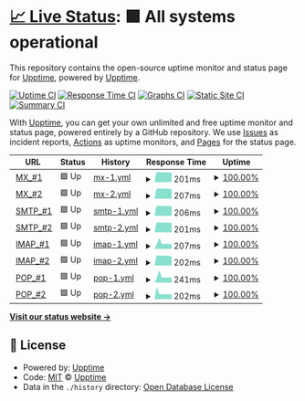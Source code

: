 # [📈 Live Status](https://upptime.github.io/upptime): <!--live status--> **🟩 All systems operational**

This repository contains the open-source uptime monitor and status page for [Upptime](https://upptime.js.org), powered by [Upptime](https://github.com/upptime/upptime).

[![Uptime CI](https://github.com/illimited-wolf/sa-m/workflows/Uptime%20CI/badge.svg)](https://github.com/illimited-wolf/sa-m/actions?query=workflow%3A%22Uptime+CI%22)
[![Response Time CI](https://github.com/illimited-wolf/sa-m/workflows/Response%20Time%20CI/badge.svg)](https://github.com/illimited-wolf/sa-m/actions?query=workflow%3A%22Response+Time+CI%22)
[![Graphs CI](https://github.com/illimited-wolf/sa-m/workflows/Graphs%20CI/badge.svg)](https://github.com/illimited-wolf/sa-m/actions?query=workflow%3A%22Graphs+CI%22)
[![Static Site CI](https://github.com/illimited-wolf/sa-m/workflows/Static%20Site%20CI/badge.svg)](https://github.com/illimited-wolf/sa-m/actions?query=workflow%3A%22Static+Site+CI%22)
[![Summary CI](https://github.com/illimited-wolf/sa-m/workflows/Summary%20CI/badge.svg)](https://github.com/illimited-wolf/sa-m/actions?query=workflow%3A%22Summary+CI%22)

With [Upptime](https://upptime.js.org), you can get your own unlimited and free uptime monitor and status page, powered entirely by a GitHub repository. We use [Issues](https://github.com/upptime/upptime/issues) as incident reports, [Actions](https://github.com/illimited-wolf/sa-m/actions) as uptime monitors, and [Pages](https://upptime.github.io/upptime) for the status page.

<!--start: status pages-->
<!-- This summary is generated by Upptime (https://github.com/upptime/upptime) -->
<!-- Do not edit this manually, your changes will be overwritten -->
<!-- prettier-ignore -->
| URL | Status | History | Response Time | Uptime |
| --- | ------ | ------- | ------------- | ------ |
| <img alt="" src="https://icons.duckduckgo.com/ip3/null.ico" height="13"> [MX_#1](202.175.34.59) | 🟩 Up | [mx-1.yml](https://github.com/illimited-wolf/sa-m/commits/HEAD/history/mx-1.yml) | <details><summary><img alt="Response time graph" src="./graphs/mx-1/response-time-week.png" height="20"> 201ms</summary><br><a href="https://illimited-wolf.github.io/sa-m/history/mx-1"><img alt="Response time 238" src="https://img.shields.io/endpoint?url=https%3A%2F%2Fraw.githubusercontent.com%2Fillimited-wolf%2Fsa-m%2FHEAD%2Fapi%2Fmx-1%2Fresponse-time.json"></a><br><a href="https://illimited-wolf.github.io/sa-m/history/mx-1"><img alt="24-hour response time 175" src="https://img.shields.io/endpoint?url=https%3A%2F%2Fraw.githubusercontent.com%2Fillimited-wolf%2Fsa-m%2FHEAD%2Fapi%2Fmx-1%2Fresponse-time-day.json"></a><br><a href="https://illimited-wolf.github.io/sa-m/history/mx-1"><img alt="7-day response time 201" src="https://img.shields.io/endpoint?url=https%3A%2F%2Fraw.githubusercontent.com%2Fillimited-wolf%2Fsa-m%2FHEAD%2Fapi%2Fmx-1%2Fresponse-time-week.json"></a><br><a href="https://illimited-wolf.github.io/sa-m/history/mx-1"><img alt="30-day response time 238" src="https://img.shields.io/endpoint?url=https%3A%2F%2Fraw.githubusercontent.com%2Fillimited-wolf%2Fsa-m%2FHEAD%2Fapi%2Fmx-1%2Fresponse-time-month.json"></a><br><a href="https://illimited-wolf.github.io/sa-m/history/mx-1"><img alt="1-year response time 238" src="https://img.shields.io/endpoint?url=https%3A%2F%2Fraw.githubusercontent.com%2Fillimited-wolf%2Fsa-m%2FHEAD%2Fapi%2Fmx-1%2Fresponse-time-year.json"></a></details> | <details><summary><a href="https://illimited-wolf.github.io/sa-m/history/mx-1">100.00%</a></summary><a href="https://illimited-wolf.github.io/sa-m/history/mx-1"><img alt="All-time uptime 100.00%" src="https://img.shields.io/endpoint?url=https%3A%2F%2Fraw.githubusercontent.com%2Fillimited-wolf%2Fsa-m%2FHEAD%2Fapi%2Fmx-1%2Fuptime.json"></a><br><a href="https://illimited-wolf.github.io/sa-m/history/mx-1"><img alt="24-hour uptime 100.00%" src="https://img.shields.io/endpoint?url=https%3A%2F%2Fraw.githubusercontent.com%2Fillimited-wolf%2Fsa-m%2FHEAD%2Fapi%2Fmx-1%2Fuptime-day.json"></a><br><a href="https://illimited-wolf.github.io/sa-m/history/mx-1"><img alt="7-day uptime 100.00%" src="https://img.shields.io/endpoint?url=https%3A%2F%2Fraw.githubusercontent.com%2Fillimited-wolf%2Fsa-m%2FHEAD%2Fapi%2Fmx-1%2Fuptime-week.json"></a><br><a href="https://illimited-wolf.github.io/sa-m/history/mx-1"><img alt="30-day uptime 100.00%" src="https://img.shields.io/endpoint?url=https%3A%2F%2Fraw.githubusercontent.com%2Fillimited-wolf%2Fsa-m%2FHEAD%2Fapi%2Fmx-1%2Fuptime-month.json"></a><br><a href="https://illimited-wolf.github.io/sa-m/history/mx-1"><img alt="1-year uptime 100.00%" src="https://img.shields.io/endpoint?url=https%3A%2F%2Fraw.githubusercontent.com%2Fillimited-wolf%2Fsa-m%2FHEAD%2Fapi%2Fmx-1%2Fuptime-year.json"></a></details>
| <img alt="" src="https://icons.duckduckgo.com/ip3/null.ico" height="13"> [MX_#2](43.247.27.59) | 🟩 Up | [mx-2.yml](https://github.com/illimited-wolf/sa-m/commits/HEAD/history/mx-2.yml) | <details><summary><img alt="Response time graph" src="./graphs/mx-2/response-time-week.png" height="20"> 207ms</summary><br><a href="https://illimited-wolf.github.io/sa-m/history/mx-2"><img alt="Response time 203" src="https://img.shields.io/endpoint?url=https%3A%2F%2Fraw.githubusercontent.com%2Fillimited-wolf%2Fsa-m%2FHEAD%2Fapi%2Fmx-2%2Fresponse-time.json"></a><br><a href="https://illimited-wolf.github.io/sa-m/history/mx-2"><img alt="24-hour response time 179" src="https://img.shields.io/endpoint?url=https%3A%2F%2Fraw.githubusercontent.com%2Fillimited-wolf%2Fsa-m%2FHEAD%2Fapi%2Fmx-2%2Fresponse-time-day.json"></a><br><a href="https://illimited-wolf.github.io/sa-m/history/mx-2"><img alt="7-day response time 207" src="https://img.shields.io/endpoint?url=https%3A%2F%2Fraw.githubusercontent.com%2Fillimited-wolf%2Fsa-m%2FHEAD%2Fapi%2Fmx-2%2Fresponse-time-week.json"></a><br><a href="https://illimited-wolf.github.io/sa-m/history/mx-2"><img alt="30-day response time 203" src="https://img.shields.io/endpoint?url=https%3A%2F%2Fraw.githubusercontent.com%2Fillimited-wolf%2Fsa-m%2FHEAD%2Fapi%2Fmx-2%2Fresponse-time-month.json"></a><br><a href="https://illimited-wolf.github.io/sa-m/history/mx-2"><img alt="1-year response time 203" src="https://img.shields.io/endpoint?url=https%3A%2F%2Fraw.githubusercontent.com%2Fillimited-wolf%2Fsa-m%2FHEAD%2Fapi%2Fmx-2%2Fresponse-time-year.json"></a></details> | <details><summary><a href="https://illimited-wolf.github.io/sa-m/history/mx-2">100.00%</a></summary><a href="https://illimited-wolf.github.io/sa-m/history/mx-2"><img alt="All-time uptime 100.00%" src="https://img.shields.io/endpoint?url=https%3A%2F%2Fraw.githubusercontent.com%2Fillimited-wolf%2Fsa-m%2FHEAD%2Fapi%2Fmx-2%2Fuptime.json"></a><br><a href="https://illimited-wolf.github.io/sa-m/history/mx-2"><img alt="24-hour uptime 100.00%" src="https://img.shields.io/endpoint?url=https%3A%2F%2Fraw.githubusercontent.com%2Fillimited-wolf%2Fsa-m%2FHEAD%2Fapi%2Fmx-2%2Fuptime-day.json"></a><br><a href="https://illimited-wolf.github.io/sa-m/history/mx-2"><img alt="7-day uptime 100.00%" src="https://img.shields.io/endpoint?url=https%3A%2F%2Fraw.githubusercontent.com%2Fillimited-wolf%2Fsa-m%2FHEAD%2Fapi%2Fmx-2%2Fuptime-week.json"></a><br><a href="https://illimited-wolf.github.io/sa-m/history/mx-2"><img alt="30-day uptime 100.00%" src="https://img.shields.io/endpoint?url=https%3A%2F%2Fraw.githubusercontent.com%2Fillimited-wolf%2Fsa-m%2FHEAD%2Fapi%2Fmx-2%2Fuptime-month.json"></a><br><a href="https://illimited-wolf.github.io/sa-m/history/mx-2"><img alt="1-year uptime 100.00%" src="https://img.shields.io/endpoint?url=https%3A%2F%2Fraw.githubusercontent.com%2Fillimited-wolf%2Fsa-m%2FHEAD%2Fapi%2Fmx-2%2Fuptime-year.json"></a></details>
| <img alt="" src="https://icons.duckduckgo.com/ip3/null.ico" height="13"> [SMTP_#1](43.247.27.58) | 🟩 Up | [smtp-1.yml](https://github.com/illimited-wolf/sa-m/commits/HEAD/history/smtp-1.yml) | <details><summary><img alt="Response time graph" src="./graphs/smtp-1/response-time-week.png" height="20"> 206ms</summary><br><a href="https://illimited-wolf.github.io/sa-m/history/smtp-1"><img alt="Response time 203" src="https://img.shields.io/endpoint?url=https%3A%2F%2Fraw.githubusercontent.com%2Fillimited-wolf%2Fsa-m%2FHEAD%2Fapi%2Fsmtp-1%2Fresponse-time.json"></a><br><a href="https://illimited-wolf.github.io/sa-m/history/smtp-1"><img alt="24-hour response time 181" src="https://img.shields.io/endpoint?url=https%3A%2F%2Fraw.githubusercontent.com%2Fillimited-wolf%2Fsa-m%2FHEAD%2Fapi%2Fsmtp-1%2Fresponse-time-day.json"></a><br><a href="https://illimited-wolf.github.io/sa-m/history/smtp-1"><img alt="7-day response time 206" src="https://img.shields.io/endpoint?url=https%3A%2F%2Fraw.githubusercontent.com%2Fillimited-wolf%2Fsa-m%2FHEAD%2Fapi%2Fsmtp-1%2Fresponse-time-week.json"></a><br><a href="https://illimited-wolf.github.io/sa-m/history/smtp-1"><img alt="30-day response time 203" src="https://img.shields.io/endpoint?url=https%3A%2F%2Fraw.githubusercontent.com%2Fillimited-wolf%2Fsa-m%2FHEAD%2Fapi%2Fsmtp-1%2Fresponse-time-month.json"></a><br><a href="https://illimited-wolf.github.io/sa-m/history/smtp-1"><img alt="1-year response time 203" src="https://img.shields.io/endpoint?url=https%3A%2F%2Fraw.githubusercontent.com%2Fillimited-wolf%2Fsa-m%2FHEAD%2Fapi%2Fsmtp-1%2Fresponse-time-year.json"></a></details> | <details><summary><a href="https://illimited-wolf.github.io/sa-m/history/smtp-1">100.00%</a></summary><a href="https://illimited-wolf.github.io/sa-m/history/smtp-1"><img alt="All-time uptime 100.00%" src="https://img.shields.io/endpoint?url=https%3A%2F%2Fraw.githubusercontent.com%2Fillimited-wolf%2Fsa-m%2FHEAD%2Fapi%2Fsmtp-1%2Fuptime.json"></a><br><a href="https://illimited-wolf.github.io/sa-m/history/smtp-1"><img alt="24-hour uptime 100.00%" src="https://img.shields.io/endpoint?url=https%3A%2F%2Fraw.githubusercontent.com%2Fillimited-wolf%2Fsa-m%2FHEAD%2Fapi%2Fsmtp-1%2Fuptime-day.json"></a><br><a href="https://illimited-wolf.github.io/sa-m/history/smtp-1"><img alt="7-day uptime 100.00%" src="https://img.shields.io/endpoint?url=https%3A%2F%2Fraw.githubusercontent.com%2Fillimited-wolf%2Fsa-m%2FHEAD%2Fapi%2Fsmtp-1%2Fuptime-week.json"></a><br><a href="https://illimited-wolf.github.io/sa-m/history/smtp-1"><img alt="30-day uptime 100.00%" src="https://img.shields.io/endpoint?url=https%3A%2F%2Fraw.githubusercontent.com%2Fillimited-wolf%2Fsa-m%2FHEAD%2Fapi%2Fsmtp-1%2Fuptime-month.json"></a><br><a href="https://illimited-wolf.github.io/sa-m/history/smtp-1"><img alt="1-year uptime 100.00%" src="https://img.shields.io/endpoint?url=https%3A%2F%2Fraw.githubusercontent.com%2Fillimited-wolf%2Fsa-m%2FHEAD%2Fapi%2Fsmtp-1%2Fuptime-year.json"></a></details>
| <img alt="" src="https://icons.duckduckgo.com/ip3/null.ico" height="13"> [SMTP_#2](202.175.34.58) | 🟩 Up | [smtp-2.yml](https://github.com/illimited-wolf/sa-m/commits/HEAD/history/smtp-2.yml) | <details><summary><img alt="Response time graph" src="./graphs/smtp-2/response-time-week.png" height="20"> 201ms</summary><br><a href="https://illimited-wolf.github.io/sa-m/history/smtp-2"><img alt="Response time 198" src="https://img.shields.io/endpoint?url=https%3A%2F%2Fraw.githubusercontent.com%2Fillimited-wolf%2Fsa-m%2FHEAD%2Fapi%2Fsmtp-2%2Fresponse-time.json"></a><br><a href="https://illimited-wolf.github.io/sa-m/history/smtp-2"><img alt="24-hour response time 173" src="https://img.shields.io/endpoint?url=https%3A%2F%2Fraw.githubusercontent.com%2Fillimited-wolf%2Fsa-m%2FHEAD%2Fapi%2Fsmtp-2%2Fresponse-time-day.json"></a><br><a href="https://illimited-wolf.github.io/sa-m/history/smtp-2"><img alt="7-day response time 201" src="https://img.shields.io/endpoint?url=https%3A%2F%2Fraw.githubusercontent.com%2Fillimited-wolf%2Fsa-m%2FHEAD%2Fapi%2Fsmtp-2%2Fresponse-time-week.json"></a><br><a href="https://illimited-wolf.github.io/sa-m/history/smtp-2"><img alt="30-day response time 198" src="https://img.shields.io/endpoint?url=https%3A%2F%2Fraw.githubusercontent.com%2Fillimited-wolf%2Fsa-m%2FHEAD%2Fapi%2Fsmtp-2%2Fresponse-time-month.json"></a><br><a href="https://illimited-wolf.github.io/sa-m/history/smtp-2"><img alt="1-year response time 198" src="https://img.shields.io/endpoint?url=https%3A%2F%2Fraw.githubusercontent.com%2Fillimited-wolf%2Fsa-m%2FHEAD%2Fapi%2Fsmtp-2%2Fresponse-time-year.json"></a></details> | <details><summary><a href="https://illimited-wolf.github.io/sa-m/history/smtp-2">100.00%</a></summary><a href="https://illimited-wolf.github.io/sa-m/history/smtp-2"><img alt="All-time uptime 100.00%" src="https://img.shields.io/endpoint?url=https%3A%2F%2Fraw.githubusercontent.com%2Fillimited-wolf%2Fsa-m%2FHEAD%2Fapi%2Fsmtp-2%2Fuptime.json"></a><br><a href="https://illimited-wolf.github.io/sa-m/history/smtp-2"><img alt="24-hour uptime 100.00%" src="https://img.shields.io/endpoint?url=https%3A%2F%2Fraw.githubusercontent.com%2Fillimited-wolf%2Fsa-m%2FHEAD%2Fapi%2Fsmtp-2%2Fuptime-day.json"></a><br><a href="https://illimited-wolf.github.io/sa-m/history/smtp-2"><img alt="7-day uptime 100.00%" src="https://img.shields.io/endpoint?url=https%3A%2F%2Fraw.githubusercontent.com%2Fillimited-wolf%2Fsa-m%2FHEAD%2Fapi%2Fsmtp-2%2Fuptime-week.json"></a><br><a href="https://illimited-wolf.github.io/sa-m/history/smtp-2"><img alt="30-day uptime 100.00%" src="https://img.shields.io/endpoint?url=https%3A%2F%2Fraw.githubusercontent.com%2Fillimited-wolf%2Fsa-m%2FHEAD%2Fapi%2Fsmtp-2%2Fuptime-month.json"></a><br><a href="https://illimited-wolf.github.io/sa-m/history/smtp-2"><img alt="1-year uptime 100.00%" src="https://img.shields.io/endpoint?url=https%3A%2F%2Fraw.githubusercontent.com%2Fillimited-wolf%2Fsa-m%2FHEAD%2Fapi%2Fsmtp-2%2Fuptime-year.json"></a></details>
| <img alt="" src="https://icons.duckduckgo.com/ip3/null.ico" height="13"> [IMAP_#1](43.247.27.58) | 🟩 Up | [imap-1.yml](https://github.com/illimited-wolf/sa-m/commits/HEAD/history/imap-1.yml) | <details><summary><img alt="Response time graph" src="./graphs/imap-1/response-time-week.png" height="20"> 207ms</summary><br><a href="https://illimited-wolf.github.io/sa-m/history/imap-1"><img alt="Response time 218" src="https://img.shields.io/endpoint?url=https%3A%2F%2Fraw.githubusercontent.com%2Fillimited-wolf%2Fsa-m%2FHEAD%2Fapi%2Fimap-1%2Fresponse-time.json"></a><br><a href="https://illimited-wolf.github.io/sa-m/history/imap-1"><img alt="24-hour response time 181" src="https://img.shields.io/endpoint?url=https%3A%2F%2Fraw.githubusercontent.com%2Fillimited-wolf%2Fsa-m%2FHEAD%2Fapi%2Fimap-1%2Fresponse-time-day.json"></a><br><a href="https://illimited-wolf.github.io/sa-m/history/imap-1"><img alt="7-day response time 207" src="https://img.shields.io/endpoint?url=https%3A%2F%2Fraw.githubusercontent.com%2Fillimited-wolf%2Fsa-m%2FHEAD%2Fapi%2Fimap-1%2Fresponse-time-week.json"></a><br><a href="https://illimited-wolf.github.io/sa-m/history/imap-1"><img alt="30-day response time 218" src="https://img.shields.io/endpoint?url=https%3A%2F%2Fraw.githubusercontent.com%2Fillimited-wolf%2Fsa-m%2FHEAD%2Fapi%2Fimap-1%2Fresponse-time-month.json"></a><br><a href="https://illimited-wolf.github.io/sa-m/history/imap-1"><img alt="1-year response time 218" src="https://img.shields.io/endpoint?url=https%3A%2F%2Fraw.githubusercontent.com%2Fillimited-wolf%2Fsa-m%2FHEAD%2Fapi%2Fimap-1%2Fresponse-time-year.json"></a></details> | <details><summary><a href="https://illimited-wolf.github.io/sa-m/history/imap-1">100.00%</a></summary><a href="https://illimited-wolf.github.io/sa-m/history/imap-1"><img alt="All-time uptime 100.00%" src="https://img.shields.io/endpoint?url=https%3A%2F%2Fraw.githubusercontent.com%2Fillimited-wolf%2Fsa-m%2FHEAD%2Fapi%2Fimap-1%2Fuptime.json"></a><br><a href="https://illimited-wolf.github.io/sa-m/history/imap-1"><img alt="24-hour uptime 100.00%" src="https://img.shields.io/endpoint?url=https%3A%2F%2Fraw.githubusercontent.com%2Fillimited-wolf%2Fsa-m%2FHEAD%2Fapi%2Fimap-1%2Fuptime-day.json"></a><br><a href="https://illimited-wolf.github.io/sa-m/history/imap-1"><img alt="7-day uptime 100.00%" src="https://img.shields.io/endpoint?url=https%3A%2F%2Fraw.githubusercontent.com%2Fillimited-wolf%2Fsa-m%2FHEAD%2Fapi%2Fimap-1%2Fuptime-week.json"></a><br><a href="https://illimited-wolf.github.io/sa-m/history/imap-1"><img alt="30-day uptime 100.00%" src="https://img.shields.io/endpoint?url=https%3A%2F%2Fraw.githubusercontent.com%2Fillimited-wolf%2Fsa-m%2FHEAD%2Fapi%2Fimap-1%2Fuptime-month.json"></a><br><a href="https://illimited-wolf.github.io/sa-m/history/imap-1"><img alt="1-year uptime 100.00%" src="https://img.shields.io/endpoint?url=https%3A%2F%2Fraw.githubusercontent.com%2Fillimited-wolf%2Fsa-m%2FHEAD%2Fapi%2Fimap-1%2Fuptime-year.json"></a></details>
| <img alt="" src="https://icons.duckduckgo.com/ip3/null.ico" height="13"> [IMAP_#2](202.175.34.58) | 🟩 Up | [imap-2.yml](https://github.com/illimited-wolf/sa-m/commits/HEAD/history/imap-2.yml) | <details><summary><img alt="Response time graph" src="./graphs/imap-2/response-time-week.png" height="20"> 202ms</summary><br><a href="https://illimited-wolf.github.io/sa-m/history/imap-2"><img alt="Response time 223" src="https://img.shields.io/endpoint?url=https%3A%2F%2Fraw.githubusercontent.com%2Fillimited-wolf%2Fsa-m%2FHEAD%2Fapi%2Fimap-2%2Fresponse-time.json"></a><br><a href="https://illimited-wolf.github.io/sa-m/history/imap-2"><img alt="24-hour response time 175" src="https://img.shields.io/endpoint?url=https%3A%2F%2Fraw.githubusercontent.com%2Fillimited-wolf%2Fsa-m%2FHEAD%2Fapi%2Fimap-2%2Fresponse-time-day.json"></a><br><a href="https://illimited-wolf.github.io/sa-m/history/imap-2"><img alt="7-day response time 202" src="https://img.shields.io/endpoint?url=https%3A%2F%2Fraw.githubusercontent.com%2Fillimited-wolf%2Fsa-m%2FHEAD%2Fapi%2Fimap-2%2Fresponse-time-week.json"></a><br><a href="https://illimited-wolf.github.io/sa-m/history/imap-2"><img alt="30-day response time 223" src="https://img.shields.io/endpoint?url=https%3A%2F%2Fraw.githubusercontent.com%2Fillimited-wolf%2Fsa-m%2FHEAD%2Fapi%2Fimap-2%2Fresponse-time-month.json"></a><br><a href="https://illimited-wolf.github.io/sa-m/history/imap-2"><img alt="1-year response time 223" src="https://img.shields.io/endpoint?url=https%3A%2F%2Fraw.githubusercontent.com%2Fillimited-wolf%2Fsa-m%2FHEAD%2Fapi%2Fimap-2%2Fresponse-time-year.json"></a></details> | <details><summary><a href="https://illimited-wolf.github.io/sa-m/history/imap-2">100.00%</a></summary><a href="https://illimited-wolf.github.io/sa-m/history/imap-2"><img alt="All-time uptime 100.00%" src="https://img.shields.io/endpoint?url=https%3A%2F%2Fraw.githubusercontent.com%2Fillimited-wolf%2Fsa-m%2FHEAD%2Fapi%2Fimap-2%2Fuptime.json"></a><br><a href="https://illimited-wolf.github.io/sa-m/history/imap-2"><img alt="24-hour uptime 100.00%" src="https://img.shields.io/endpoint?url=https%3A%2F%2Fraw.githubusercontent.com%2Fillimited-wolf%2Fsa-m%2FHEAD%2Fapi%2Fimap-2%2Fuptime-day.json"></a><br><a href="https://illimited-wolf.github.io/sa-m/history/imap-2"><img alt="7-day uptime 100.00%" src="https://img.shields.io/endpoint?url=https%3A%2F%2Fraw.githubusercontent.com%2Fillimited-wolf%2Fsa-m%2FHEAD%2Fapi%2Fimap-2%2Fuptime-week.json"></a><br><a href="https://illimited-wolf.github.io/sa-m/history/imap-2"><img alt="30-day uptime 100.00%" src="https://img.shields.io/endpoint?url=https%3A%2F%2Fraw.githubusercontent.com%2Fillimited-wolf%2Fsa-m%2FHEAD%2Fapi%2Fimap-2%2Fuptime-month.json"></a><br><a href="https://illimited-wolf.github.io/sa-m/history/imap-2"><img alt="1-year uptime 100.00%" src="https://img.shields.io/endpoint?url=https%3A%2F%2Fraw.githubusercontent.com%2Fillimited-wolf%2Fsa-m%2FHEAD%2Fapi%2Fimap-2%2Fuptime-year.json"></a></details>
| <img alt="" src="https://icons.duckduckgo.com/ip3/null.ico" height="13"> [POP_#1](43.247.27.58) | 🟩 Up | [pop-1.yml](https://github.com/illimited-wolf/sa-m/commits/HEAD/history/pop-1.yml) | <details><summary><img alt="Response time graph" src="./graphs/pop-1/response-time-week.png" height="20"> 241ms</summary><br><a href="https://illimited-wolf.github.io/sa-m/history/pop-1"><img alt="Response time 237" src="https://img.shields.io/endpoint?url=https%3A%2F%2Fraw.githubusercontent.com%2Fillimited-wolf%2Fsa-m%2FHEAD%2Fapi%2Fpop-1%2Fresponse-time.json"></a><br><a href="https://illimited-wolf.github.io/sa-m/history/pop-1"><img alt="24-hour response time 419" src="https://img.shields.io/endpoint?url=https%3A%2F%2Fraw.githubusercontent.com%2Fillimited-wolf%2Fsa-m%2FHEAD%2Fapi%2Fpop-1%2Fresponse-time-day.json"></a><br><a href="https://illimited-wolf.github.io/sa-m/history/pop-1"><img alt="7-day response time 241" src="https://img.shields.io/endpoint?url=https%3A%2F%2Fraw.githubusercontent.com%2Fillimited-wolf%2Fsa-m%2FHEAD%2Fapi%2Fpop-1%2Fresponse-time-week.json"></a><br><a href="https://illimited-wolf.github.io/sa-m/history/pop-1"><img alt="30-day response time 237" src="https://img.shields.io/endpoint?url=https%3A%2F%2Fraw.githubusercontent.com%2Fillimited-wolf%2Fsa-m%2FHEAD%2Fapi%2Fpop-1%2Fresponse-time-month.json"></a><br><a href="https://illimited-wolf.github.io/sa-m/history/pop-1"><img alt="1-year response time 237" src="https://img.shields.io/endpoint?url=https%3A%2F%2Fraw.githubusercontent.com%2Fillimited-wolf%2Fsa-m%2FHEAD%2Fapi%2Fpop-1%2Fresponse-time-year.json"></a></details> | <details><summary><a href="https://illimited-wolf.github.io/sa-m/history/pop-1">100.00%</a></summary><a href="https://illimited-wolf.github.io/sa-m/history/pop-1"><img alt="All-time uptime 100.00%" src="https://img.shields.io/endpoint?url=https%3A%2F%2Fraw.githubusercontent.com%2Fillimited-wolf%2Fsa-m%2FHEAD%2Fapi%2Fpop-1%2Fuptime.json"></a><br><a href="https://illimited-wolf.github.io/sa-m/history/pop-1"><img alt="24-hour uptime 100.00%" src="https://img.shields.io/endpoint?url=https%3A%2F%2Fraw.githubusercontent.com%2Fillimited-wolf%2Fsa-m%2FHEAD%2Fapi%2Fpop-1%2Fuptime-day.json"></a><br><a href="https://illimited-wolf.github.io/sa-m/history/pop-1"><img alt="7-day uptime 100.00%" src="https://img.shields.io/endpoint?url=https%3A%2F%2Fraw.githubusercontent.com%2Fillimited-wolf%2Fsa-m%2FHEAD%2Fapi%2Fpop-1%2Fuptime-week.json"></a><br><a href="https://illimited-wolf.github.io/sa-m/history/pop-1"><img alt="30-day uptime 100.00%" src="https://img.shields.io/endpoint?url=https%3A%2F%2Fraw.githubusercontent.com%2Fillimited-wolf%2Fsa-m%2FHEAD%2Fapi%2Fpop-1%2Fuptime-month.json"></a><br><a href="https://illimited-wolf.github.io/sa-m/history/pop-1"><img alt="1-year uptime 100.00%" src="https://img.shields.io/endpoint?url=https%3A%2F%2Fraw.githubusercontent.com%2Fillimited-wolf%2Fsa-m%2FHEAD%2Fapi%2Fpop-1%2Fuptime-year.json"></a></details>
| <img alt="" src="https://icons.duckduckgo.com/ip3/null.ico" height="13"> [POP_#2](202.175.34.58) | 🟩 Up | [pop-2.yml](https://github.com/illimited-wolf/sa-m/commits/HEAD/history/pop-2.yml) | <details><summary><img alt="Response time graph" src="./graphs/pop-2/response-time-week.png" height="20"> 202ms</summary><br><a href="https://illimited-wolf.github.io/sa-m/history/pop-2"><img alt="Response time 216" src="https://img.shields.io/endpoint?url=https%3A%2F%2Fraw.githubusercontent.com%2Fillimited-wolf%2Fsa-m%2FHEAD%2Fapi%2Fpop-2%2Fresponse-time.json"></a><br><a href="https://illimited-wolf.github.io/sa-m/history/pop-2"><img alt="24-hour response time 175" src="https://img.shields.io/endpoint?url=https%3A%2F%2Fraw.githubusercontent.com%2Fillimited-wolf%2Fsa-m%2FHEAD%2Fapi%2Fpop-2%2Fresponse-time-day.json"></a><br><a href="https://illimited-wolf.github.io/sa-m/history/pop-2"><img alt="7-day response time 202" src="https://img.shields.io/endpoint?url=https%3A%2F%2Fraw.githubusercontent.com%2Fillimited-wolf%2Fsa-m%2FHEAD%2Fapi%2Fpop-2%2Fresponse-time-week.json"></a><br><a href="https://illimited-wolf.github.io/sa-m/history/pop-2"><img alt="30-day response time 216" src="https://img.shields.io/endpoint?url=https%3A%2F%2Fraw.githubusercontent.com%2Fillimited-wolf%2Fsa-m%2FHEAD%2Fapi%2Fpop-2%2Fresponse-time-month.json"></a><br><a href="https://illimited-wolf.github.io/sa-m/history/pop-2"><img alt="1-year response time 216" src="https://img.shields.io/endpoint?url=https%3A%2F%2Fraw.githubusercontent.com%2Fillimited-wolf%2Fsa-m%2FHEAD%2Fapi%2Fpop-2%2Fresponse-time-year.json"></a></details> | <details><summary><a href="https://illimited-wolf.github.io/sa-m/history/pop-2">100.00%</a></summary><a href="https://illimited-wolf.github.io/sa-m/history/pop-2"><img alt="All-time uptime 100.00%" src="https://img.shields.io/endpoint?url=https%3A%2F%2Fraw.githubusercontent.com%2Fillimited-wolf%2Fsa-m%2FHEAD%2Fapi%2Fpop-2%2Fuptime.json"></a><br><a href="https://illimited-wolf.github.io/sa-m/history/pop-2"><img alt="24-hour uptime 100.00%" src="https://img.shields.io/endpoint?url=https%3A%2F%2Fraw.githubusercontent.com%2Fillimited-wolf%2Fsa-m%2FHEAD%2Fapi%2Fpop-2%2Fuptime-day.json"></a><br><a href="https://illimited-wolf.github.io/sa-m/history/pop-2"><img alt="7-day uptime 100.00%" src="https://img.shields.io/endpoint?url=https%3A%2F%2Fraw.githubusercontent.com%2Fillimited-wolf%2Fsa-m%2FHEAD%2Fapi%2Fpop-2%2Fuptime-week.json"></a><br><a href="https://illimited-wolf.github.io/sa-m/history/pop-2"><img alt="30-day uptime 100.00%" src="https://img.shields.io/endpoint?url=https%3A%2F%2Fraw.githubusercontent.com%2Fillimited-wolf%2Fsa-m%2FHEAD%2Fapi%2Fpop-2%2Fuptime-month.json"></a><br><a href="https://illimited-wolf.github.io/sa-m/history/pop-2"><img alt="1-year uptime 100.00%" src="https://img.shields.io/endpoint?url=https%3A%2F%2Fraw.githubusercontent.com%2Fillimited-wolf%2Fsa-m%2FHEAD%2Fapi%2Fpop-2%2Fuptime-year.json"></a></details>

<!--end: status pages-->

[**Visit our status website →**](https://upptime.github.io/upptime)

## 📄 License

- Powered by: [Upptime](https://github.com/upptime/upptime)
- Code: [MIT](./LICENSE) © [Upptime](https://upptime.js.org)
- Data in the `./history` directory: [Open Database License](https://opendatacommons.org/licenses/odbl/1-0/)

